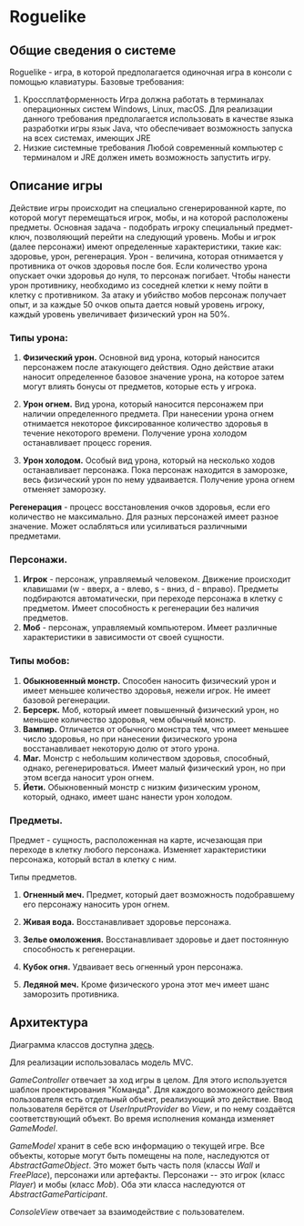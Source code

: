 # Roguelike

## Общие сведения о системе
Roguelike - игра, в которой предполагается одиночная игра в консоли с
помощью клавиатуры.
	Базовые требования:
1. Кроссплатформенность
 Игра должна работать в терминалах операционных систем Windows, Linux, macOS.
    Для реализации данного требования предполагается использовать в качестве языка разработки игры язык Java, что обеспечивает возможность запуска на всех системах, имеющих JRE
 2. Низкие системные требования
      Любой современный компьютер с терминалом и JRE должен иметь возможность запустить игру.

## Описание игры

Действие игры происходит на специально сгенерированной карте, по которой могут перемещаться игрок, мобы, и на которой расположены предметы. Основная задача - подобрать игроку специальный предмет-ключ, позволяющий перейти на следующий уровень.
           Мобы и игрок (далее персонажи) имеют определенные характеристики, такие как: здоровье, урон, регенерация.
Урон - величина, которая отнимается у противника от очков здоровья после боя.
 Если количество урона опускает очки здоровья до нуля, то персонаж погибает. 
 Чтобы нанести урон противнику, необходимо из соседней клетки к нему пойти в 
 клетку с противником. За атаку и убийство мобов персонаж получает опыт, и за
  каждые 50 очков опыта дается новый уровень игроку, каждый уровень 
  увеличивает физический урон на 50%.
### Типы урона:
1. **Физический урон.** Основной вид урона, который наносится персонажем после 
атакующего 
действия. Одно действие атаки наносит определенное базовое значение урона, на которое затем могут влиять бонусы от предметов, которые есть у игрока.

2. **Урон огнем.** Вид урона, который наносится персонажем при наличии 
определенного предмета. При нанесении урона огнем отнимается некоторое фиксированное количество здоровья в течение некоторого времени. Получение урона холодом останавливает процесс горения.

3. **Урон холодом.** Особый вид урона, который на несколько ходов останавливает 
персонажа. Пока персонаж находится в заморозке, весь физический урон по нему удваивается. Получение урона огнем отменяет заморозку.

**Регенерация** - процесс восстановления очков здоровья, если его количество не 
максимально. Для разных персонажей имеет разное значение. Может ослабляться или усиливаться различными предметами.


### Персонажи.
1. **Игрок** - персонаж, управляемый человеком. Движение происходит клавишами 
(w - 
вверх, a - влево, s - вниз, d - вправо). Предметы подбираются автоматически, при переходе персонажа в клетку с предметом. Имеет способность к регенерации без наличия предметов.
2. **Моб** - персонаж, управляемый компьютером. Имеет различные 
характеристики в 
зависимости от своей сущности.

### Типы мобов:
1. **Обыкновенный монстр.** Способен наносить физический урон и имеет меньшее 
количество здоровья, нежели игрок. Не имеет базовой регенерации.
2. **Берсерк.** Моб, который имеет повышенный физический урон, но меньшее 
количество здоровья, чем обычный монстр.
3. **Вампир.** Отличается от обычного монстра тем, что имеет меньшее число 
здоровья, но при нанесении физического урона восстанавливает некоторую долю от этого урона.
4. **Маг.** Монстр с небольшим количеством здоровья, способный, однако, 
регенерироваться. Имеет малый физический урон, но при этом всегда наносит урон огнем.
5. **Йети.** Обыкновенный монстр с низким физическим уроном, который, однако, 
имеет шанс нанести урон холодом.

### Предметы.
Предмет - сущность, расположенная на карте, исчезающая при переходе в клетку любого персонажа. Изменяет характеристики персонажа, который встал в клетку с ним.

Типы предметов.
1. **Огненный меч.** Предмет, который дает возможность подобравшему его 
    персонажу наносить урон огнем.

2. **Живая вода.** Восстанавливает здоровье персонажа.

3. **Зелье омоложения.** Восстанавливает здоровье и дает постоянную 
    способность к регенерации.

4. **Кубок огня.** Удваивает весь огненный урон персонажа.

5. **Ледяной меч.** Кроме физического урона этот меч имеет шанс заморозить 
    противника.

  

## Архитектура

Диаграмма классов доступна [здесь](https://drive.google.com/file/d/1opnOK4OrPzo9U28-iUtRzUDTNxcOdlmH/view?usp=sharing).

Для реализации использовалась модель MVC.

*GameController* отвечает за ход игры в целом. Для этого используется шаблон проектирования "Команда". Для каждого возможного действия пользователя есть отдельный объект, реализующий это действие. Ввод пользователя берётся от *UserInputProvider* во *View*, и по нему создаётся соответствующий объект. Во время исполнения команда изменяет *GameModel*.

*GameModel* хранит в себе всю информацию о текущей игре. Все объекты, которые могут быть помещены на поле, наследуются от *AbstractGameObject*.  Это может быть часть поля (классы *Wall* и *FreePlace*), персонажи или артефакты. Персонажи -- это игрок (класс *Player*) и мобы (класс *Mob*). Оба эти класса наследуются от *AbstractGameParticipant*.

*ConsoleView* отвечает за взаимодействие с пользователем.